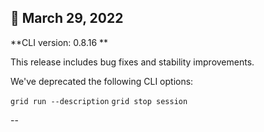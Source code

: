 
## :partying_face: March 29, 2022

**CLI version: 0.8.16 **

This release includes bug fixes and stability improvements. 

We've deprecated the following CLI options:

`grid run --description`
`grid stop session`

--
